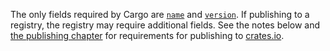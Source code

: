 The only fields required by Cargo are [`name`](https://doc.rust-lang.org/cargo/reference/manifest.html#the-name-field) and
[`version`](https://doc.rust-lang.org/cargo/reference/manifest.html#the-version-field). If publishing to a registry, the registry may
require additional fields. See the notes below and [the publishing chapter](https://doc.rust-lang.org/cargo/reference/publishing.html) for requirements for publishing to [crates.io](https://crates.io/).